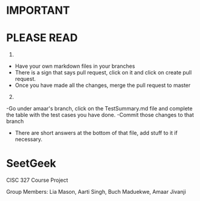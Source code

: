 # IMPORTANT
# PLEASE READ
1.
- Have your own markdown files in your branches
- There is a sign that says pull request, click on it and click on create pull request. 
- Once you have made all the changes, merge the pull request to master

2. 
-Go under amaar's branch, click on the TestSummary.md file and complete the table with the test cases you have done.
-Commit those changes to that branch
- There are short answers at the bottom of that file, add stuff to it if necessary. 


# SeetGeek

CISC 327 Course Project

Group Members: Lia Mason, Aarti Singh, Buch Maduekwe, Amaar Jivanji
